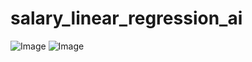 ﻿# salary_linear_regression_ai
![Image](https://github.com/user-attachments/assets/ed69ebb0-9c8f-4bec-9233-5329ee4a478b)
![Image](https://github.com/user-attachments/assets/cfe7f608-0ba3-480a-9176-b4eccb249cae)
